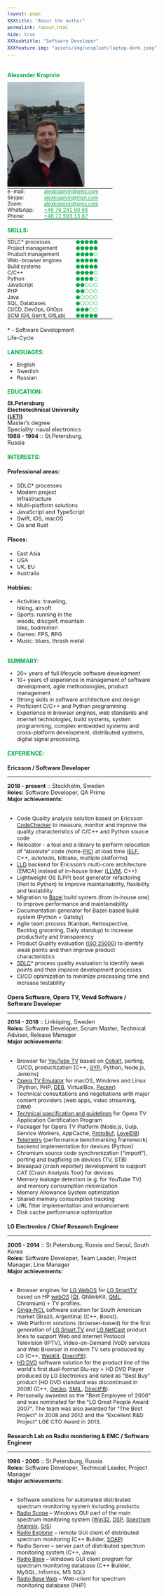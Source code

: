 ```yaml
---
layout: page
XXXtitle: "About the author"
permalink: /about.html
hide: true
XXXsubtitle: "Software Developer"
XXXfeature-img: "assets/img/unsplash/laptop-dark.jpeg"
---
```


<style>
* {
    font-size: 97%;
}

.fixed-table {
    max-width: 240px;
    width: 240px;
}

table {
    display: table;
    margin: 0;
}
td {
    border: none;
    padding: 0;
    vertical-align: top;
    padding-right: 15px;
}

.green, a.green:link {
    color: #00aa44;
}

.info {
    float: left;
    width: 35%;
    padding-right: 60px;
}

.experience {
    float: left;
    width: 65%;
}

/* Clear floats after the columns */
.row:after {
  content: "";
  display: table;
  clear: both;
}

@media only screen and (max-width: 900px) {
    .info {
        width: 100%;
    }

    .experience {
        width: 100%;
    }
}
</style>
<meta name="viewport" content="width=device-width, initial-scale=1">


<div class="row">
<div class="info">


<h1 class="green">Alexander Krapivin</h1>
<img style="padding:0;" src="/assets/img/alex/6.jpeg"/>

<table class="fixed-table">
<tr><td width="35%">e-mail: </td><td> <a class="green" href="mailto:alexkrapivin@gmx.com">alexkrapivin@gmx.com</a> </td></tr>
<tr><td>             Skype: </td><td> <a class="green" href="mailto:alexkrapivin@msn.com">alexkrapivin@msn.com</a> </td></tr>
<tr><td>              Zoom: </td><td> <a class="green" href="mailto:alexkrapivin@gmx.com">alexkrapivin@gmx.com</a> </td></tr>
<tr><td>          WhatsApp: </td><td> <a class="green" href="tel:+46-76-241-90-66">+46 76 241 90 66</a> </td></tr>
<tr><td>             Phone: </td><td> <a class="green" href="tel:+46-72-593-13-87">+46 72 593 13 87</a> </td></tr>
</table>

<h2 class="green">SKILLS:</h2>

<table class="fixed-table">
<tr><td width="65%">SDLC* processes </td><td class="green"> ⬟⬟⬟⬟⬟ </td></tr>
<tr><td>Project management          </td><td class="green"> ⬟⬟⬟⬟⬟ </td></tr>
<tr><td>Pruduct management          </td><td class="green"> ⬟⬟⬟⬟⬠ </td></tr>
<tr><td>Web-browser engines         </td><td class="green"> ⬟⬟⬟⬟⬟ </td></tr>
<tr><td>Build systems               </td><td class="green"> ⬟⬟⬟⬟⬟ </td></tr>
<tr><td>C/C++                       </td><td class="green"> ⬟⬟⬟⬟⬠ </td></tr>
<tr><td>Python                      </td><td class="green"> ⬟⬟⬟⬟⬠ </td></tr>
<tr><td>JavaScript                  </td><td class="green"> ⬟⬟⬠⬠⬠ </td></tr>
<tr><td>PHP                         </td><td class="green"> ⬟⬟⬠⬠⬠ </td></tr>
<tr><td>Java                        </td><td class="green"> ⬟⬠⬠⬠⬠ </td></tr>
<tr><td>SQL, Databases              </td><td class="green"> ⬟⬠⬠⬠⬠ </td></tr>
<tr><td>CI/CD, DevOps, GitOps       </td><td class="green"> ⬟⬟⬟⬠⬠ </td></tr>
<tr><td>SCM (Git, Gerrit, GitLab)   </td><td class="green"> ⬟⬟⬟⬟⬟ </td></tr>
</table>

<p>
<sub>
* - Software Development Life-Cycle
</sub>
</p>


<h2 class="green">LANGUAGES:</h2>

<ul>
<li>English</li>
<li>Swedish</li>
<li>Russian</li>
</ul>

<h2 class="green">EDUCATION:</h2>

<div><b>St.Petersburg Electrotechnical University (<a href="https://etu.ru/en/">LETI</a>)</b></div>
<div>Master’s degree</div>
<div>Speciality: naval electronics</div>
<div><b>1988 - 1994</b> :: St.Petersburg, Russia</div>


<h2 class="green">INTERESTS:</h2>

<h4>Professional areas:</h4>
<ul>
<li>SDLC* processes</li>
<li>Modern project infrastructure</li>
<li>Multi-platform solutions</li>
<li>JavaScript and TypeScript</li>
<li>Swift, iOS, macOS</li>
<li>Go and Rust</li>
</ul>
<h4>Places:</h4>
<ul>
<li>East Asia</li>
<li>USA</li>
<li>UK, EU</li>
<li>Australia</li>
</ul>
<h4>Hobbies:</h4>
<ul>
<li>Activities: traveling, hiking, airsoft</li>
<li>Sports: running in the woods, discgolf, mountain bike, badminton</li>
<li>Games: FPS, RPG</li>
<li>Music: blues, thrash metal</li>
</ul>


</div>
<div class="experience">


<h2 class="green">SUMMARY:</h2>
<ul>
  <li>20+ years of full lifecycle software development</li>
  <li>10+ years of experience in management of software development,
  agile methodologies, product management</li>
  <li>Strong skills in software architecture and design</li>
  <li>Proficient C/C++ and Python programming</li>
  <li>Experience in browser engines, web standards and internet technologies,
  build systems, system programming, complex embedded systems and cross-platform development,
  distributed systems, digital signal processing.</li>
</ul>

<h2 class="green">EXPERIENCE:</h2>

<h3>Ericsson / Software Developer</h3>
<hr/>
<div><b>2018 - present</b> :: Stockholm, Sweden</div>
<div><b>Roles:</b> Software Developer, QA Prime</div>
<div><b>Major achievements:</b></div>
<br/>

<ul>
  <li>Code Quality analysis solution based on Ericsson <a href="https://github.com/Ericsson/codechecker">CodeChecker</a>
      to measure, monitor and improve the quality characteristics of C/C++ and Python source code</li>
  <li>Relocator - a tool and a library to perform relocation of ”absolute” code
      (none-<a href="https://en.wikipedia.org/wiki/Position-independent_code">PIC</a>) at load time
      (<a href="https://en.wikipedia.org/wiki/Executable_and_Linkable_Format">ELF</a>,
      C++, autotools, bitbake, multiple platforms)</li>
  <li><a href="https://lld.llvm.org">LLD</a> backend for Ericsson’s multi-core architecture (EMCA) instead of in-house linker
      (<a href="http://llvm.org">LLVM</a>, C++)</li>
  <li>Lightweight OS (LPP) boot generator refactoring (Perl to Python) to improve maintainability, flexibility and testability</li>
  <li>Migration to <a href="https://bazel.build">Bazel</a> build system (from in-house one)
      to improve performance and maintainability</li>
  <li>Documentation generator for Bazel-based build system (Python + Gatsby)</li>
  <li>Agile team process (Kanban, Retrospective, Backlog grooming, Daily standup) to increase productivity and transparency</li>
  <li>Product Quality evaluation (<a href="https://iso25000.com/">ISO 25000</a>)
      to identify weak points and then improve product characteristics</li>
  <li><a href="https://en.wikipedia.org/wiki/Systems_development_life_cycle">SDLC</a>* process quality evaluation
      to identify weak points and then improve development processes</li>
  <li>CI/CD optimization to minimize processing time and increase testability</li>
</ul>

<h3>Opera Software, Opera TV, Vewd Software  / Software Developer</h3>
<hr/>
<div><b>2014 - 2018</b> :: Linköping, Sweden</div>
<div><b>Roles:</b> Software Developer, Scrum Master, Technical Adviser, Release Manager</div>
<div><b>Major achievements:</b></div>
<br/>

<ul>
  <li>Browser for <a href="https://en.wikipedia.org/wiki/YouTube_TV">YouTube TV</a> based on
      <a href="https://www.cobalt.dev">Cobalt</a>, porting, CI/CD, productization
      (C++, <a href="https://en.wikipedia.org/wiki/GYP_(software)">GYP</a>, Python, Node.js, Jenkins)</li>
  <li><a href="https://www.vewd.com/products-services/vewd-tv-emulator/">Opera TV Emulator</a>
      for macOS, Windows and Linux (Python, PHP, <a href="https://en.wikipedia.org/wiki/Deb_(file_format)">DEB</a>,
      VirtualBox, <a href="https://packer.io">Packer</a>)</li>
  <li>Technical consultations and negotiations with major content providers (web apps, video streaming, DRM)</li>
  <li><a href="https://developer.vewd.com">Technical specification and guidelines</a>
      for Opera TV Application Certification Program</li>
  <li>Packager for Opera TV Platform (Node.js, Gulp, Service Workers, AppCache,
      <a href="https://developers.google.com/protocol-buffers">ProtoBuf</a>,
      <a href="https://en.wikipedia.org/wiki/LevelDB">LevelDB</a>)</li>
  <li><a href="https://chromium.googlesource.com/catapult/+/HEAD/telemetry/README.md">Telemetry</a>
      (performance benchmarking framework) backend implementation for devices (Python)</li>
  <li>Chromium source code synchronization (“import”), porting and bugfixing on devices (TV, STB)</li>
  <li>Breakpad (crash reporter) development to support CAT (Crash Analysis Tool) for devices</li>
  <li>Memory leakage detection (e.g. for YouTube TV) and memory consumption minimization</li>
  <li>Memory Allowance System optimization</li>
  <li>Shared memory consumption tracking</li>
  <li>URL filter implementation and enhancement</li>
  <li>Disk cache performance optimization</li>
</ul>


<h3>LG Electronics  / Chief Research Engineer</h3>
<hr/>
<div><b>2005 - 2014</b> :: St.Petersburg, Russia and Seoul, South Korea</div>
<div><b>Roles:</b> Software Developer, Team Leader, Project Manager, Line Manager</div>
<div><b>Major achievements:</b></div>
<br/>

<ul>
  <li>Browser engines for <a href="http://youtu.be/_MixY8STn0I">LG WebOS</a>
      for <a href="http://www.lg.com/smarttv/">LG SmartTV</a>
      based on HP <a href="https://en.wikipedia.org/wiki/WebOS">webOS</a>
      (<a href="https://www.qt.io">Qt</a>, QtWebKit, <a href="https://en.wikipedia.org/wiki/QML">QML</a>, Chromium)
      + TV profiles.</li>
  <li><a href="https://en.wikipedia.org/wiki/Ginga_(middleware)">Ginga-NCL</a> software solution
      for South American market (Brazil, Argentina) (C++, Boost).</li>
  <li>Web Platform solutions (browser-based) for the first generation of <a href="https://youtu.be/83cz5XaKoHA">LG Smart TV</a>
      and <a href="http://webostv.developer.lge.com/discover/netcast/overview/">LG NetCast</a> product lines
      to support Web and Internet Protocol Television (IPTV), Video-on-Demand (VoD) services and Web Browser
      in modern TV sets produced by LG (C++, <a href="https://webkit.org">WebKit</a>,
      <a href="https://en.wikipedia.org/wiki/DirectFB">DirectFB</a>).</li>
  <li><a href="https://en.wikipedia.org/wiki/HD_DVD">HD DVD</a> software solution for the product line of the
      world's first dual-format Blu-ray + HD DVD Player produced by LG Electronics and rated as "Best Buy" product
      (HD DVD standard was discontinued in 2008) (C++, <a href="https://en.wikipedia.org/wiki/Gecko_(software)">Gecko</a>,
      <a href="https://en.wikipedia.org/wiki/Synchronized_Multimedia_Integration_Language">SMIL</a>,
      <a href="https://en.wikipedia.org/wiki/DirectFB">DirectFB</a>).</li>
  <li>Personally awarded as the "Best Employee of 2006" and was nominated for the "LG Great People Award 2007".
      The team was also awarded for “The Best Project” in 2008 and 2012
      and the “Excellent R&D Project” LGE CTO Award in 2013.</li>
</ul>


<h3>Research Lab on Radio monitoring & EMC  / Software Engineer</h3>
<hr/>
<div><b>1998 - 2005</b> :: St.Petersburg, Russia</div>
<div><b>Roles:</b> Software Developer, Technical Leader, Project Manager</div>
<div><b>Major achievements:</b></div>
<br/>

<ul>
  <li>Software solutions for automated distributed spectrum monitoring system including products:</li>
  <li><a href="http://irga.sut.ru/radios.html">Radio Scope</a> – Windows GUI part of the main spectrum monitoring system
      (<a href="https://en.wikipedia.org/wiki/Windows_API">Win32</a>,
      <a href="https://en.wikipedia.org/wiki/Digital_signal_processing">DSP</a>,
      <a href="https://en.wikipedia.org/wiki/Spectrum_analyzer">Spectrum Analysis</a>,
      <a href="https://en.wikipedia.org/wiki/Geographic_information_system">GIS</a>)</li>
  <li><a href="http://irga.sut.ru/radiox.html">Radio Explorer</a> – remote GUI client of distributed spectrum monitoring
      (C++ Builder, <a href="https://en.wikipedia.org/wiki/SOAP">SOAP</a>)</li>
  <li>Radio Server – server part of distributed spectrum monitoring system (C++, Java)</li>
  <li><a href="http://irga.sut.ru/rbase.html">Radio Base</a> – Windows GUI client program for spectrum monitoring database
      (C++ Builder, MySQL, Informix, MS SQL)</li>
  <li><a href="http://irga.sut.ru/rbasew.html">Radio Base Web</a> – Web-client for spectrum monitoring database (PHP)</li>
</ul>


</div>
</div>
